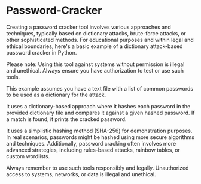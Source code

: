 # Password-Cracker


Creating a password cracker tool involves various approaches and techniques, typically based on dictionary attacks, brute-force attacks, or other sophisticated methods. For educational purposes and within legal and ethical boundaries, here's a basic example of a dictionary attack-based password cracker in Python.

Please note: Using this tool against systems without permission is illegal and unethical. Always ensure you have authorization to test or use such tools.

This example assumes you have a text file with a list of common passwords to be used as a dictionary for the attack.

It uses a dictionary-based approach where it hashes each password in the provided dictionary file and compares it against a given hashed password. If a match is found, it prints the cracked password.

It  uses a simplistic hashing method (SHA-256) for demonstration purposes. In real scenarios, passwords might be hashed using more secure algorithms and techniques. Additionally, password cracking often involves more advanced strategies, including rules-based attacks, rainbow tables, or custom wordlists.

Always remember to use such tools responsibly and legally. Unauthorized access to systems, networks, or data is illegal and unethical.
